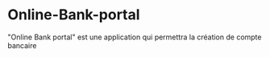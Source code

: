 # Online-Bank-portal
"Online Bank portal" est une application qui permettra la création de compte bancaire 
